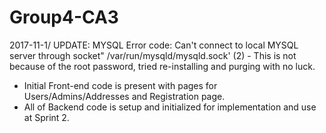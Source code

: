 # Group4-CA3
2017-11-1/ UPDATE: MYSQL Error code: Can't connect to local MYSQL server through socket" /var/run/mysqld/mysqld.sock' (2) - This is not because of the root password, tried re-installing and purging with no luck. 
- Initial Front-end code is present with pages for Users/Admins/Addresses and Registration page. 
- All of Backend code is setup and initialized for implementation and use at Sprint 2. 
